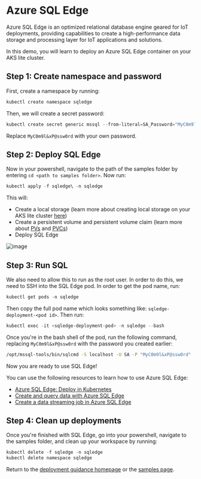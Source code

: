 # Azure SQL Edge

Azure SQL Edge is an optimized relational database engine geared for IoT deployments, providing capabilities to create a high-performance data storage and processing layer for IoT applications and solutions.

In this demo, you will learn to deploy an Azure SQL Edge container on your AKS lite cluster.

## Step 1: Create namespace and password

First, create a namespace by running:

```powershell
kubectl create namespace sqledge
```

Then, we will create a secret password:

```powershell
kubectl create secret generic mssql --from-literal=SA_Password="MyC0m9l&xP@ssw0rd" -n sqledge
```

Replace `MyC0m9l&xP@ssw0rd` with your own password.

## Step 2: Deploy SQL Edge

Now in your powershell, navigate to the path of the samples folder by entering `cd <path to samples folder>`. Now run:

```powershell
kubectl apply -f sqledge\ -n sqledge
```

This will:

- Create a local storage (learn more about creating local storage on your AKS lite cluster [here](/docs/additionalconfigs.md))
- Create a persistent volume and persistent volume claim (learn more about [PVs](https://kubernetes.io/docs/tasks/configure-pod-container/configure-persistent-volume-storage/#create-a-persistentvolume) and [PVCs](https://kubernetes.io/docs/tasks/configure-pod-container/configure-persistent-volume-storage/#create-a-persistentvolumeclaim))
- Deploy SQL Edge

![image](/docs/images/sqledge_pods.png)

## Step 3: Run SQL

We also need to allow this to run as the root user. In order to do this, we need to SSH into the SQL Edge pod. In order to get the pod name, run:

```powershell
kubectl get pods -n sqledge
```

Then copy the full pod name which looks something like: `sqledge-deployment-<pod id>`. Then run:

```powershell
kubectl exec -it <sqledge-deployment-pod> -n sqledge --bash
```

Once you're in the bash shell of the pod, run the following command, replacing `MyC0m9l&xP@ssw0rd` with the password you created earlier:

```bash
/opt/mssql-tools/bin/sqlcmd -S localhost -U SA -P "MyC0m9l&xP@ssw0rd"
```

Now you are ready to use SQL Edge!

You can use the following resources to learn how to use Azure SQL Edge:

- [Azure SQL Edge: Deploy in Kubernetes](https://docs.microsoft.com/azure/azure-sql-edge/deploy-kubernetes)
- [Create and query data with Azure SQL Edge](https://docs.microsoft.com/azure/azure-sql-edge/disconnected-deployment#create-and-query-data)
- [Create a data streaming job in Azure SQL Edge](https://docs.microsoft.com/azure/azure-sql-edge/create-stream-analytics-job)

## Step 4: Clean up deployments

Once you're finished with SQL Edge, go into your powershell, navigate to the samples folder, and clean up your workspace by running:

```powershell
kubectl delete -f sqledge -n sqledge
kubectl delete namespace sqledge
```

Return to the [deployment guidance homepage](/docs/AKS-Lite-Deployment-Guidance.md) or the [samples page](/samples/README.md).
